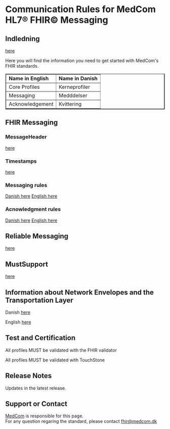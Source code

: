 # Communication Rules for MedCom HL7® FHIR© Messaging

## Indledning

[here](/assets/documents/01-Indledning.md)

Here you will find the information you need to get started with MedCom's FHIR standards.

<table border=2>
    <tr border=2>
        <td><b>Name in English</b></td>
        <td><b>Name in Danish</b></td>
    </tr>
    <tr border=2>
        <td>Core Profiles</td>
        <td>Kerneprofiler</td>
    </tr>
    <tr border=2>
        <td>Messaging</td>
        <td>Medddelser</td>
    </tr>
    <tr border=2>
        <td>Acknowledgement</td>
        <td>Kvittering</td>
    </tr>
</table>

## FHIR Messaging

### MessageHeader

[here](/assets/documents/MessageHeader_Identifiers.md)

### Timestamps

[here](/assets/documents/MessageHeader_Timestamps.md)

### Messaging rules

[Danish here](/assets/documents/Rules_Messaging-DA.md)
[English here](/assets/documents/Rules_Messaging-EN.md)

### Acnowledgment rules

[Danish here](/assets/documents/Rules_Acknowledgment-DA.md)
[English here](/assets/documents/Rules_Acknowledgment-EN.md)

## Reliable Messaging

[here](/assets/documents/Reliable_Messaging.md)

## MustSupport

[here](/assets/documents/MustSupport.md)

## Information about Network Envelopes and the Transportation Layer

Danish [here](/assets/documents/MedComs_FHIR-meddelelser_og_forsendelseskuvert.md)

English [here](/assets/documents/MedComFHIRMessagesAndNetworkEnvelopes.md)

## Test and Certification

All profiles MUST be validated with the FHIR validator

All profiles MUST be validated with TouchStone

## Release Notes

Updates in the latest release.

## Support or Contact

[MedCom](https://www.medcom.dk/) is responsible for this page.  
For any question regaring the standard, please contact <fhir@medcom.dk>
